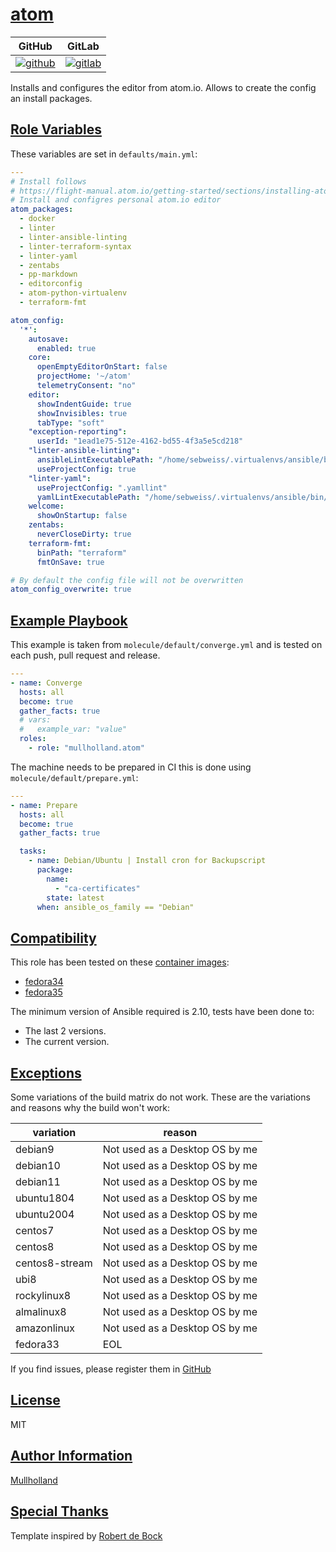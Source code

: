 # [atom](#atom)

|GitHub|GitLab|
|------|------|
|[![github](https://github.com/mullholland/ansible-role-atom/workflows/Ansible%20Molecule/badge.svg)](https://github.com/mullholland/ansible-role-atom/actions)|[![gitlab](https://gitlab.com/mullholland/ansible-role-atom/badges/master/pipeline.svg)](https://gitlab.com/mullholland/ansible-role-atom)|[![quality](https://img.shields.io/ansible/quality/unset)](https://galaxy.ansible.com/mullholland/atom)|

Installs and configures the editor from atom.io.
Allows to create the config an install packages.


## [Role Variables](#role-variables)

These variables are set in `defaults/main.yml`:
```yaml
---
# Install follows
# https://flight-manual.atom.io/getting-started/sections/installing-atom/#platform-linux
# Install and configres personal atom.io editor
atom_packages:
  - docker
  - linter
  - linter-ansible-linting
  - linter-terraform-syntax
  - linter-yaml
  - zentabs
  - pp-markdown
  - editorconfig
  - atom-python-virtualenv
  - terraform-fmt

atom_config:
  '*':
    autosave:
      enabled: true
    core:
      openEmptyEditorOnStart: false
      projectHome: '~/atom'
      telemetryConsent: "no"
    editor:
      showIndentGuide: true
      showInvisibles: true
      tabType: "soft"
    "exception-reporting":
      userId: "1ead1e75-512e-4162-bd55-4f3a5e5cd218"
    "linter-ansible-linting":
      ansibleLintExecutablePath: "/home/sebweiss/.virtualenvs/ansible/bin/ansible-lint"
      useProjectConfig: true
    "linter-yaml":
      useProjectConfig: ".yamllint"
      yamlLintExecutablePath: "/home/sebweiss/.virtualenvs/ansible/bin/yamllint"
    welcome:
      showOnStartup: false
    zentabs:
      neverCloseDirty: true
    terraform-fmt:
      binPath: "terraform"
      fmtOnSave: true

# By default the config file will not be overwritten
atom_config_overwrite: true
```


## [Example Playbook](#example-playbook)

This example is taken from `molecule/default/converge.yml` and is tested on each push, pull request and release.
```yaml
---
- name: Converge
  hosts: all
  become: true
  gather_facts: true
  # vars:
  #   example_var: "value"
  roles:
    - role: "mullholland.atom"
```

The machine needs to be prepared in CI this is done using `molecule/default/prepare.yml`:
```yaml
---
- name: Prepare
  hosts: all
  become: true
  gather_facts: true

  tasks:
    - name: Debian/Ubuntu | Install cron for Backupscript
      package:
        name:
          - "ca-certificates"
        state: latest
      when: ansible_os_family == "Debian"
```





## [Compatibility](#compatibility)

This role has been tested on these [container images](https://hub.docker.com/u/mullholland):

-   [fedora34](https://hub.docker.com/r/mullholland/docker-molecule-fedora34)
-   [fedora35](https://hub.docker.com/r/mullholland/docker-molecule-fedora35)

The minimum version of Ansible required is 2.10, tests have been done to:

-   The last 2 versions.
-   The current version.



## [Exceptions](#exceptions)

Some variations of the build matrix do not work. These are the variations and reasons why the build won't work:

| variation                 | reason                 |
|---------------------------|------------------------|
| debian9 | Not used as a Desktop OS by me |
| debian10 | Not used as a Desktop OS by me |
| debian11 | Not used as a Desktop OS by me |
| ubuntu1804 | Not used as a Desktop OS by me |
| ubuntu2004 | Not used as a Desktop OS by me |
| centos7 | Not used as a Desktop OS by me |
| centos8 | Not used as a Desktop OS by me |
| centos8-stream | Not used as a Desktop OS by me |
| ubi8 | Not used as a Desktop OS by me |
| rockylinux8 | Not used as a Desktop OS by me |
| almalinux8 | Not used as a Desktop OS by me |
| amazonlinux | Not used as a Desktop OS by me |
| fedora33 | EOL |


If you find issues, please register them in [GitHub](https://github.com/mullholland/ansible-role-atom/issues)

## [License](#license)

MIT


## [Author Information](#author-information)

[Mullholland](https://github.com/mullholland)

## [Special Thanks](#special-thanks)

Template inspired by [Robert de Bock](https://github.com/robertdebock)
